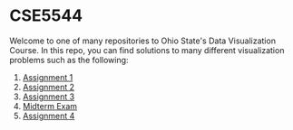 # CSE5544

Welcome to one of many repositories to Ohio State's Data Visualization Course.
In this repo, you can find solutions to many different visualization problems
such as the following:

1. [Assignment 1][1]
2. [Assignment 2][2]
3. [Assignment 3][3]
4. [Midterm Exam][4]
5. [Assignment 4][5]

[1]: assignment01/
[2]: assignment02/
[3]: assignment03/
[4]: midterm-exam/
[5]: assignment04/
